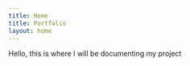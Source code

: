 ```yaml
---
title: Home
title: Portfolio
layout: home
---
```


Hello, this is where I will be documenting my project
